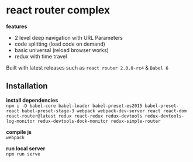 # react router complex

**features**  
- 2 level deep navigation with URL Parameters
- code splitting (load code on demand)
- basic universal (reload browser works)
- redux with time travel

Built with latest releases such as `react router 2.0.0-rc4` & `Babel 6`


## Installation

**install dependencies**  
`npm i -D babel-core babel-loader babel-preset-es2015 babel-preset-react babel-preset-stage-3 webpack webpack-dev-server react react-dom react-router@latest redux react-redux redux-devtools redux-devtools-log-monitor redux-devtools-dock-monitor redux-simple-router`

**compile js**  
`webpack`

**run local server**  
`npm run serve`
